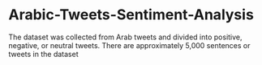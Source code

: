# Arabic-Tweets-Sentiment-Analysis
The dataset was collected from Arab tweets and divided into positive, negative, or neutral tweets. There are approximately 5,000 sentences or tweets in the dataset
